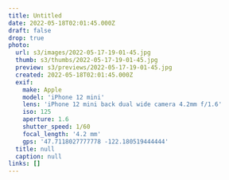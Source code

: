 ```yaml
---
title: Untitled
date: 2022-05-18T02:01:45.000Z
draft: false
drop: true
photo:
  url: s3/images/2022-05-17-19-01-45.jpg
  thumb: s3/thumbs/2022-05-17-19-01-45.jpg
  preview: s3/previews/2022-05-17-19-01-45.jpg
  created: 2022-05-18T02:01:45.000Z
  exif:
    make: Apple
    model: 'iPhone 12 mini'
    lens: 'iPhone 12 mini back dual wide camera 4.2mm f/1.6'
    iso: 125
    aperture: 1.6
    shutter_speed: 1/60
    focal_length: '4.2 mm'
    gps: '47.7118027777778 -122.180519444444'
  title: null
  caption: null
links: []
---
```

